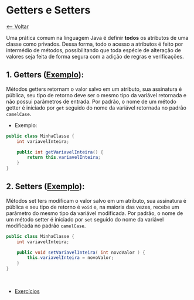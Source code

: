# Getters e Setters
[<-- Voltar](../README.md)

Uma prática comum na linguagem Java é definir **todos** os atributos de uma classe como privados. Dessa forma, todo o acesso a atributos é feito por intermédio de métodos, possibilitando que toda espécie de alteração de valores seja feita de forma segura com a adição de regras e verificações.

## 1. Getters ([Exemplo](./CLiente.java)):

Métodos getters retornam o valor salvo em um atributo, sua assinatura é pública, seu tipo de retorno deve ser o mesmo tipo da variável retornada e não possui parâmetros de entrada. Por padrão, o nome de um método getter é iniciado por ```get``` seguido do nome da variável retornada no padrão ```camelCase```.

- Exemplo:

```java
public class MinhaClasse {
    int variavelInteira;

    public int getVariavelInteira() {
        return this.variavelInteira;
    }
}
```

## 2. Setters ([Exemplo](./CLiente.java)):

Métodos set ters modificam o valor salvo em um atributo, sua assinatura é pública e seu tipo de retorno é ```void``` e, na maioria das vezes, recebe um parâmetro do mesmo tipo da variável modificada. Por padrão, o nome de um método setter é iniciado por ```set``` seguido do nome da variável modificada no padrão ```camelCase```.

```java
public class MinhaClasse {
    int variavelInteira;

    public void setVariavelInteira( int novoValor ) {
        this.variavelInteira = novoValor;
    }
}
```

<br>

- [Exercícios]()